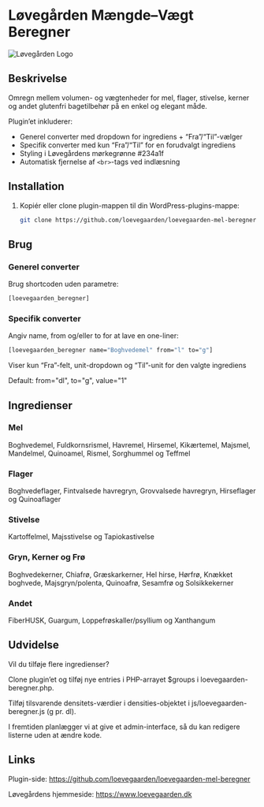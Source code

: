 # Løvegården Mængde–Vægt Beregner

![Løvegården Logo](https://www.loevegaarden.dk/wp-content/uploads/2025/07/loevegaarden-logo-120.png)

## Beskrivelse

Omregn mellem volumen- og vægtenheder for mel, flager, stivelse, kerner og andet glutenfri bagetilbehør på en enkel og elegant måde.

Plugin’et inkluderer:

- Generel converter med dropdown for ingrediens + “Fra”/“Til”-vælger  
- Specifik converter med kun “Fra”/“Til” for en forudvalgt ingrediens  
- Styling i Løvegårdens mørkegrønne #234a1f  
- Automatisk fjernelse af `<br>`-tags ved indlæsning  

## Installation

1. Kopiér eller clone plugin-mappen til din WordPress-plugins-mappe:
   ```bash
   git clone https://github.com/loevegaarden/loevegaarden-mel-beregner.git
   ```

## Brug
### Generel converter
Brug shortcoden uden parametre:
   ```bash
   [loevegaarden_beregner]
   ```

### Specifik converter
Angiv name, from og/eller to for at lave en one-liner:
   ```bash
   [loevegaarden_beregner name="Boghvedemel" from="l" to="g"]
   ```

Viser kun “Fra”-felt, unit-dropdown og “Til”-unit for den valgte ingrediens

Default: from="dl", to="g", value="1"

## Ingredienser
### Mel
Boghvedemel, Fuldkornsrismel, Havremel, Hirsemel, Kikærtemel, Majsmel, Mandelmel, Quinoamel, Rismel, Sorghummel og Teffmel


### Flager
Boghvedeflager, Fintvalsede havregryn, Grovvalsede havregryn, Hirseflager og Quinoaflager


### Stivelse
Kartoffelmel, Majsstivelse og Tapiokastivelse


### Gryn, Kerner og Frø
Boghvedekerner, Chiafrø, Græskarkerner, Hel hirse, Hørfrø, Knækket boghvede, Majsgryn/polenta, Quinoafrø, Sesamfrø og Solsikkekerner


### Andet
FiberHUSK, Guargum, Loppefrøskaller/psyllium og Xanthangum


## Udvidelse
Vil du tilføje flere ingredienser?

Clone plugin’et og tilføj nye entries i PHP-arrayet $groups i loevegaarden-beregner.php.

Tilføj tilsvarende densitets-værdier i densities-objektet i js/loevegaarden-beregner.js (g pr. dl).

I fremtiden planlægger vi at give et admin-interface, så du kan redigere listerne uden at ændre kode.


## Links
Plugin-side: https://github.com/loevegaarden/loevegaarden-mel-beregner

Løvegårdens hjemmeside: https://www.loevegaarden.dk



